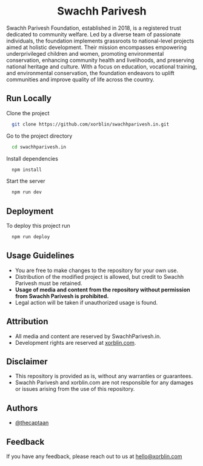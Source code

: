 <center>
<h1> Swachh Parivesh</h1>
</center>

Swachh Parivesh Foundation, established in 2018, is a registered trust dedicated to community welfare. Led by a diverse team of passionate individuals, the foundation implements grassroots to national-level projects aimed at holistic development. Their mission encompasses empowering underprivileged children and women, promoting environmental conservation, enhancing community health and livelihoods, and preserving national heritage and culture. With a focus on education, vocational training, and environmental conservation, the foundation endeavors to uplift communities and improve quality of life across the country.

## Run Locally

Clone the project

```bash
  git clone https://github.com/xorblin/swachhparivesh.in.git
```

Go to the project directory

```bash
  cd swachhparivesh.in
```

Install dependencies

```bash
  npm install
```

Start the server

```bash
  npm run dev
```

## Deployment

To deploy this project run

```bash
  npm run deploy
```

## Usage Guidelines

- You are free to make changes to the repository for your own use.
- Distribution of the modified project is allowed, but credit to Swachh Parivesh must be retained.
- **Usage of media and content from the repository without permission from Swachh Parivesh is prohibited.**
- Legal action will be taken if unauthorized usage is found.

## Attribution

- All media and content are reserved by SwachhParivesh.in.
- Development rights are reserved at [xorblin.com](https://xorblin.com).

## Disclaimer

- This repository is provided as is, without any warranties or guarantees.
- Swachh Parivesh and xorblin.com are not responsible for any damages or issues arising from the use of this repository.

## Authors

- [@thecaptaan](https://www.github.com/thecaptaan)

## Feedback

If you have any feedback, please reach out to us at <hello@xorblin.com>
